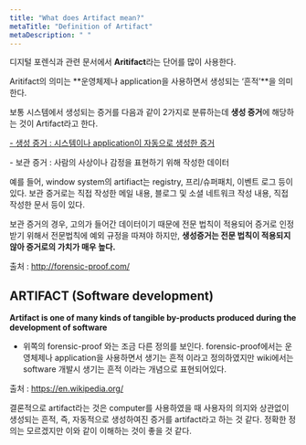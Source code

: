```yaml
---
title: "What does Artifact mean?"
metaTitle: "Definition of Artifact"
metaDescription: " "
---
```


디지털 포렌식과 관련 문서에서 **Aritifact**라는 단어를 많이 사용한다.

Aritifact의 의미는 **운영체제나 application을 사용하면서 생성되는 ‘흔적’**을 의미한다.

보통 시스템에서 생성되는 증거를 다음과 같이 2가지로 분류하는데 **생성 증거**에 해당하는 것이 Artifact라고 한다.

<u>\- 생성 증거 : 시스템이나 application이 자동으로 생성한 증거</u>

\- 보관 증거 : 사람의 사상이나 감정을 표현하기 위해 작성한 데이터

예를 들어, window system의 artifiact는 registry, 프리/슈퍼패치, 이벤트 로그 등이 있다. 보관 증거로는 직접 작성한 메일 내용, 블로그 및 소셜 네트워크 작성 내용, 직접 작성한 문서 등이 있다.

보관 증거의 경우, 고의가 들어간 데이터이기 때문에 전문 법칙이 적용되어 증거로 인정받기 위해서 전문법칙에 예외 규정을 따져야 하지만, **생성증거는 전문 법칙이 적용되지 않아 증거로의 가치가 매우 높다.**

 출처 : http://forensic-proof.com/



## ARTIFACT (Software development)

**Artifact is one of many kinds of tangible by-products produced during the development of software**

- 위쪽의 forensic-proof 와는 조금 다른 정의를 보인다. forensic-proof에서는 운영체제나 application을 사용하면서 생기는 흔적 이라고 정의하였지만 wiki에서는 software 개발시 생기는 흔적 이라는 개념으로 표현되어있다. 

출처 : https://en.wikipedia.org/



결론적으로 artifact라는 것은 computer를 사용하였을 때 사용자의 의지와 상관없이 생성되는 흔적, 즉, 자동적으로 생성하여진 증거를 artifact라고 하는 것 같다. 정확한 정의는 모르겠지만 이와 같이 이해하는 것이 좋을 것 같다.
